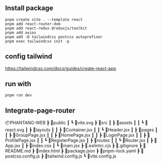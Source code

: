 ## Install package
```
pnpm create vite . --template react 
pnpm add react-router-dom
pnpm add react-redux @reduxjs/toolkit
pnpm add axios
pnpm add -D tailwindcss postcss autoprefixer
pnpm exec tailwindcss init -p
```
## config tailwind  

https://tailwindcss.com/docs/guides/create-react-app  

## run with 
```
pnpm run dev
```

## Integrate-page-router

📦PHANTANG-WEB
 ┣ 📂public
 ┃ ┗ 📜vite.svg
 ┣ 📂src
 ┃ ┣ 📂assets
 ┃ ┃ ┗ 📜react.svg
 ┃ ┣ 📂layouts
 ┃ ┃ ┣ 📜Container.jsx
 ┃ ┃ ┗ 📜Header.jsx
 ┃ ┣ 📂pages
 ┃ ┃ ┣ 📜GroupPage.jsx
 ┃ ┃ ┣ 📜HomePage.jsx
 ┃ ┃ ┣ 📜LoginPage.jsx
 ┃ ┃ ┣ 📜ProfilePage.jsx
 ┃ ┃ ┗ 📜RegisterPage.jsx
 ┃ ┣ 📂routes
 ┃ ┃ ┗ 📜Router.jsx
 ┃ ┣ 📜App.jsx
 ┃ ┣ 📜index.css
 ┃ ┗ 📜main.jsx
 ┣ 📜.eslintrc.cjs
 ┣ 📜.gitignore
 ┣ 📜README.md
 ┣ 📜index.html
 ┣ 📜package.json
 ┣ 📜pnpm-lock.yaml
 ┣ 📜postcss.config.js
 ┣ 📜tailwind.config.js
 ┗ 📜vite.config.js